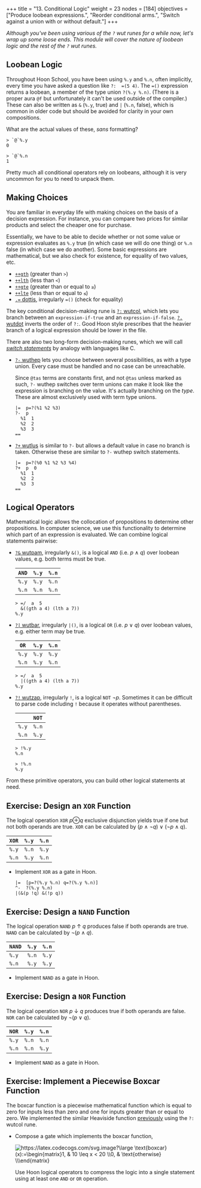 +++
title = "13. Conditional Logic"
weight = 23
nodes = [184]
objectives = ["Produce loobean expressions.", "Reorder conditional arms.", "Switch against a union with or without default."]
+++

_Although you've been using various of the `?` wut runes for a while now, let's wrap up some loose ends.  This module will cover the nature of loobean logic and the rest of the `?` wut runes._


##  Loobean Logic

Throughout Hoon School, you have been using `%.y` and `%.n`, often implicitly, every time you have asked a question like `?:  =(5 4)`.  The `=()` expression returns a loobean, a member of the type union `?(%.y %.n)`.  (There is a proper aura `@f` but unfortunately it can't be used outside of the compiler.)  These can also be written as `&` (`%.y`, true) and `|` (`%.n`, false), which is common in older code but should be avoided for clarity in your own compositions.

What are the actual values of these, _sans_ formatting?

```hoon
> `@`%.y
0

> `@`%.n
1
```

Pretty much all conditional operators rely on loobeans, although it is very uncommon for you to need to unpack them.


##  Making Choices

You are familiar in everyday life with making choices on the basis of a decision expression.  For instance, you can compare two prices for similar products and select the cheaper one for purchase.

Essentially, we have to be able to decide whether or not some value or expression evaluates as `%.y` true (in which case we will do one thing) or `%.n` false (in which case we do another).  Some basic expressions are mathematical, but we also check for existence, for equality of two values, etc.

- [`++gth`](/reference/hoon/stdlib/1a#gth) (greater than `>`)                   
- [`++lth`](/reference/hoon/stdlib/1a#lth) (less than `<`)  
- [`++gte`](/reference/hoon/stdlib/1a#gte) (greater than or equal to `≥`)
- [`++lte`](/reference/hoon/stdlib/1a#lte) (less than or equal to `≤`)
- [`.=` dottis](/reference/hoon/rune/dot#-dottis), irregularly `=()` (check for equality)

The key conditional decision-making rune is [`?:` wutcol](/reference/hoon/rune/wut#-wutcol), which lets you branch between an `expression-if-true` and an `expression-if-false`.  [`?.` wutdot](/reference/hoon/rune/wut#-wutdot) inverts the order of `?:`.  Good Hoon style prescribes that the heavier branch of a logical expression should be lower in the file.

There are also two long-form decision-making runes, which we will call [_switch statements_](https://en.wikipedia.org/wiki/Switch_statement) by analogy with languages like C.

- [`?-` wuthep](/reference/hoon/rune/wut#-wuthep) lets you choose between several possibilities, as with a type union.  Every case must be handled and no case can be unreachable.

    Since `@tas` terms are constants first, and not `@tas` unless marked as such, `?-` wuthep switches over term unions can make it look like the expression is branching on the value.  It's actually branching on the _type_.  These are almost exclusively used with term type unions.

    ```hoon {% copy=true %}
    |=  p=?(%1 %2 %3)
    ?-  p
      %1  1
      %2  2
      %3  3
    ==
    ```

- [`?+` wutlus](/reference/hoon/rune/wut#-wutlus) is similar to `?-` but allows a default value in case no branch is taken.  Otherwise these are similar to `?-` wuthep switch statements.

    ```hoon {% copy=true %}
    |=  p=?(%0 %1 %2 %3 %4)
    ?+  p  0
      %1  1
      %2  2
      %3  3
    ==
    ```

##  Logical Operators

Mathematical logic allows the collocation of propositions to determine other propositions.  In computer science, we use this functionality to determine which part of an expression is evaluated.  We can combine logical statements pairwise:

- [`?&` wutpam](/reference/hoon/rune/wut#-wutpam), irregularly `&()`, is a logical `AND` (i.e. _p_ ∧ _q_) over loobean values, e.g. both terms must be true.

    | `AND` | `%.y` | `%.n` |
    |-------|-------|-------|
    | `%.y` | `%.y` | `%.n` |
    | `%.n` | `%.n` | `%.n` |

    ```hoon
    > =/  a  5
      &((gth a 4) (lth a 7))
    %.y
    ```

- [`?|` wutbar](/reference/hoon/rune/wut#-wutbar), irregularly `|()`, is a logical `OR` (i.e. _p_ ∨ _q_)  over loobean values, e.g. either term may be true.

    | `OR`  | `%.y` | `%.n` |
    |-------|-------|-------|
    | `%.y` | `%.y` | `%.y` |
    | `%.n` | `%.y` | `%.n` |

    ```hoon
    > =/  a  5
      |((gth a 4) (lth a 7))
    %.y
    ```

- [`?!` wutzap](/reference/hoon/rune/wut#-wutzap), irregularly `!`, is a logical `NOT` ¬_p_.  Sometimes it can be difficult to parse code including `!` because it operates without parentheses.

    |       | `NOT` |
    |-------|-------|
    | `%.y` | `%.n` |
    | `%.n` | `%.y` |

    ```hoon
    > !%.y
    %.n

    > !%.n
    %.y
    ```

From these primitive operators, you can build other logical statements at need.

##  Exercise:  Design an `XOR` Function

The logical operation `XOR` _p_⊕_q_ exclusive disjunction yields true if one but not both operands are true.  `XOR` can be calculated by (_p_ ∧ ¬_q_) ∨ (¬_p_ ∧ _q_).

| `XOR` | `%.y` | `%.n` |
|-------|-------|-------|
| `%.y` | `%.n` | `%.y` |
| `%.n` | `%.y` | `%.n` |

- Implement `XOR` as a gate in Hoon.

    ```hoon {% copy=true %}
    |=  [p=?(%.y %.n) q=?(%.y %.n)]
    ^-  ?(%.y %.n)
    |(&(p !q) &(!p q))
    ```

##  Exercise:  Design a `NAND` Function

The logical operation `NAND` _p_ ↑ _q_ produces false if both operands are true.  `NAND` can be calculated by ¬(_p_ ∧ _q_).

| `NAND` | `%.y` | `%.n` |
|--------|-------|-------|
| `%.y`  | `%.n` | `%.y` |
| `%.n`  | `%.y` | `%.y` |

- Implement `NAND` as a gate in Hoon.

##  Exercise:  Design a `NOR` Function

The logical operation `NOR` _p_ ↓ _q_ produces true if both operands are false.  `NOR` can be calculated by ¬(_p_ ∨ _q_).

| `NOR` | `%.y` | `%.n` |
|-------|-------|-------|
| `%.y` | `%.n` | `%.n` |
| `%.n` | `%.n` | `%.y` |

- Implement `NAND` as a gate in Hoon.

##  Exercise:  Implement a Piecewise Boxcar Function

The boxcar function is a piecewise mathematical function which is equal to zero for inputs less than zero and one for inputs greater than or equal to zero.  We implemented the similar Heaviside function [previously](/guides/core/hoon-school/B-syntax) using the `?:` wutcol rune.

- Compose a gate which implements the boxcar function,

    <img src="https://latex.codecogs.com/svg.image?\large&space;\text{boxcar}(x):=\begin{pmatrix}1,&space;&&space;10&space;\leq&space;x&space;<&space;20&space;\\0,&space;&&space;\text{otherwise}&space;\\\end{pmatrix}" title="https://latex.codecogs.com/svg.image?\large \text{boxcar}(x):=\begin{matrix}1, & 10 \leq x < 20 \\0, & \text{otherwise} \\\end{matrix}" />

    <!--
    $$
    \text{boxcar}(x)
    :=
    \begin{matrix}
    1, & 10 \leq x < 20 \\
    0, & \text{otherwise} \\
    \end{matrix}
    $$
    -->

    Use Hoon logical operators to compress the logic into a single statement using at least one `AND` or `OR` operation.
